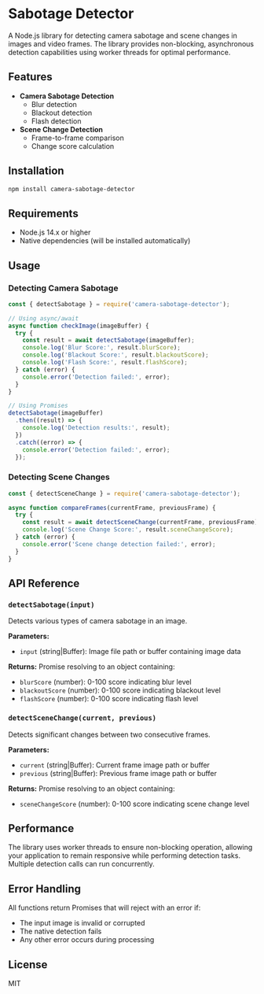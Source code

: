 # Sabotage Detector

A Node.js library for detecting camera sabotage and scene changes in images and video frames. The library provides non-blocking, asynchronous detection capabilities using worker threads for optimal performance.

## Features

- **Camera Sabotage Detection**
  - Blur detection
  - Blackout detection
  - Flash detection
- **Scene Change Detection**
  - Frame-to-frame comparison
  - Change score calculation

## Installation

```bash
npm install camera-sabotage-detector
```

## Requirements

- Node.js 14.x or higher
- Native dependencies (will be installed automatically)

## Usage

### Detecting Camera Sabotage

```javascript
const { detectSabotage } = require('camera-sabotage-detector');

// Using async/await
async function checkImage(imageBuffer) {
  try {
    const result = await detectSabotage(imageBuffer);
    console.log('Blur Score:', result.blurScore);
    console.log('Blackout Score:', result.blackoutScore);
    console.log('Flash Score:', result.flashScore);
  } catch (error) {
    console.error('Detection failed:', error);
  }
}

// Using Promises
detectSabotage(imageBuffer)
  .then((result) => {
    console.log('Detection results:', result);
  })
  .catch((error) => {
    console.error('Detection failed:', error);
  });
```

### Detecting Scene Changes

```javascript
const { detectSceneChange } = require('camera-sabotage-detector');

async function compareFrames(currentFrame, previousFrame) {
  try {
    const result = await detectSceneChange(currentFrame, previousFrame);
    console.log('Scene Change Score:', result.sceneChangeScore);
  } catch (error) {
    console.error('Scene change detection failed:', error);
  }
}
```

## API Reference

### `detectSabotage(input)`

Detects various types of camera sabotage in an image.

**Parameters:**

- `input` (string|Buffer): Image file path or buffer containing image data

**Returns:**
Promise resolving to an object containing:

- `blurScore` (number): 0-100 score indicating blur level
- `blackoutScore` (number): 0-100 score indicating blackout level
- `flashScore` (number): 0-100 score indicating flash level

### `detectSceneChange(current, previous)`

Detects significant changes between two consecutive frames.

**Parameters:**

- `current` (string|Buffer): Current frame image path or buffer
- `previous` (string|Buffer): Previous frame image path or buffer

**Returns:**
Promise resolving to an object containing:

- `sceneChangeScore` (number): 0-100 score indicating scene change level

## Performance

The library uses worker threads to ensure non-blocking operation, allowing your application to remain responsive while performing detection tasks. Multiple detection calls can run concurrently.

## Error Handling

All functions return Promises that will reject with an error if:

- The input image is invalid or corrupted
- The native detection fails
- Any other error occurs during processing

## License

MIT
